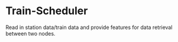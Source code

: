# Train-Scheduler
Read in station data/train data and provide features for data retrieval between two nodes.
